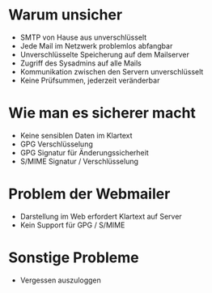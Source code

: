 # Warum unsicher
- SMTP von Hause aus unverschlüsselt
- Jede Mail im Netzwerk problemlos abfangbar
- Unverschlüsselte Speicherung auf dem Mailserver
- Zugriff des Sysadmins auf alle Mails
- Kommunikation zwischen den Servern unverschlüsselt
- Keine Prüfsummen, jederzeit veränderbar

# Wie man es sicherer macht
- Keine sensiblen Daten im Klartext
- GPG Verschlüsselung
- GPG Signatur für Änderungssicherheit
- S/MIME Signatur / Verschlüsselung

# Problem der Webmailer
- Darstellung im Web erfordert Klartext auf Server
- Kein Support für GPG / S/MIME

# Sonstige Probleme
- Vergessen auszuloggen

